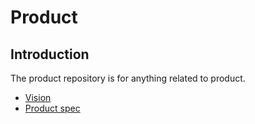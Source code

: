 # Product

## Introduction

The product repository is for anything related to product.

- [Vision](vision.md)
- [Product spec](spec/README.md)
